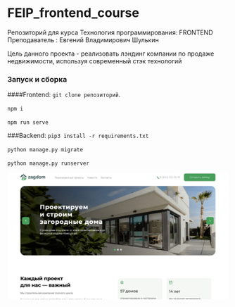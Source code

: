 # FEIP_frontend_course

Репозиторий для курса Технология программирования: FRONTEND
Преподаватель : Евгений Владимирович Шулькин

Цель данного проекта - реализовать лэндинг компании по продаже недвижимости, используя современный стэк технологий 

### Запуск и сборка

####Frontend:
`git clone репозиторий`.

 ``npm i``
 
 ``npm run serve``

###Backend:
 ``pip3 install -r requirements.txt``

 ``python manage.py migrate``

 ``python manage.py runserver``

![Альтернативный текст](/image.jpg)


